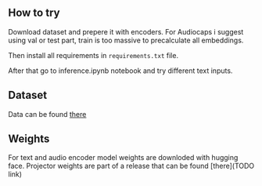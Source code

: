 ## How to try

Download dataset and prepere it with encoders. For Audiocaps i suggest using val or test part, train is too massive to precalculate all embeddings.

Then install all requirements in `requirements.txt` file.

After that go to inference.ipynb notebook and try different text inputs. 

## Dataset

Data can be found [there](https://github.com/OFA-Sys/ONE-PEACE/blob/main/datasets.md#:~:text=Dataset%20for%20AudioCaps)

## Weights

For text and audio encoder model weights are downloded with hugging face. Projector weights are part of a release that can be found [there](TODO link)
